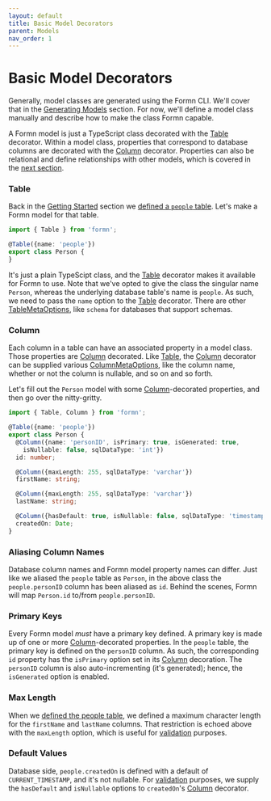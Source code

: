 ```yaml
---
layout: default
title: Basic Model Decorators
parent: Models
nav_order: 1
---
```


# Basic Model Decorators

Generally, model classes are generated using the Formn CLI.  We'll cover that
in the [Generating Models](./generating-models.html) section.  For now, we'll
define a model class manually and describe how to make the class Formn capable.

A Formn model is just a TypeScript class decorated with the
[Table](../../api-doc/latest/globals.html#table) decorator.  Within a model
class, properties that correspond to database columns are decorated with the
[Column](../../api-doc/latest/globals.html#column) decorator.  Properties can
also be relational and define relationships with other models, which is covered
in the [next section](./relationships.html).

### Table

Back in the [Getting Started](../getting-started/) section we [defined a
`people`
table](../getting-started/tutorial-database-setup.html#manual-initialization).
Let's make a Formn model for that table.

```typescript
import { Table } from 'formn';

@Table({name: 'people'})
export class Person {
}
```

It's just a plain TypeScipt class, and the
[Table](../../api-doc/latest/globals.html#table) decorator makes it available
for Formn to use.  Note that we've opted to give the class the singular name
`Person`, whereas the underlying database table's name is `people`.  As such,
we need to pass the `name` option to the
[Table](../../api-doc/latest/globals.html#table) decorator.  There are other
[TableMetaOptions](../../api-doc/latest/classes/tablemetaoptions.html), like
`schema` for databases that support schemas.

### Column

Each column in a table can have an associated property in a model class.  Those
properties are [Column](../../api-doc/latest/globals.html#column) decorated.
Like [Table](../../api-doc/latest/globals.html#table), the
[Column](../../api-doc/latest/globals.html#column) decorator can be supplied
various
[ColumnMetaOptions](../../api-doc/latest/classes/columnmetaoptions.html), like
the column name, whether or not the column is nullable, and so on and so forth.

Let's fill out the `Person` model with some
[Column](../../api-doc/latest/globals.html#column)-decorated properties, and
then go over the nitty-gritty.

```typescript
import { Table, Column } from 'formn';

@Table({name: 'people'})
export class Person {
  @Column({name: 'personID', isPrimary: true, isGenerated: true,
    isNullable: false, sqlDataType: 'int'})
  id: number;

  @Column({maxLength: 255, sqlDataType: 'varchar'})
  firstName: string;

  @Column({maxLength: 255, sqlDataType: 'varchar'})
  lastName: string;

  @Column({hasDefault: true, isNullable: false, sqlDataType: 'timestamp'})
  createdOn: Date;
}
```

### Aliasing Column Names

Database column names and Formn model property names can differ.  Just like we
aliased the `people` table as `Person`, in the above class the
`people.personID` column has been aliased as `id`.  Behind the scenes, Formn
will map `Person.id` to/from `people.personID`.

### Primary Keys

Every Formn model _must_ have a primary key defined.  A primary key is made up
of one or more [Column](../../api-doc/latest/globals.html#column)-decorated
properties.  In the `people` table, the primary key is defined on the
`personID` column.  As such, the corresponding `id` property has the
`isPrimary` option set in its
[Column](../../api-doc/latest/globals.html#column) decoration.  The `personID`
column is also auto-incrementing (it's generated); hence, the `isGenerated`
option is enabled.

### Max Length

When we [defined the people
table](../getting-started/tutorial-database-setup.html#manual-initialization),
we defined a maximum character length for the `firstName` and `lastName`
columns.  That restriction is echoed above with the `maxLength` option, which
is useful for [validation](../validation/) purposes.

### Default Values

Database side, `people.createdOn` is defined with a default of
`CURRENT_TIMESTAMP`, and it's not nullable.  For [validation](../validation/)
purposes, we supply the `hasDefault` and `isNullable` options to `createdOn`'s
[Column](../../api-doc/latest/globals.html#column) decorator.

